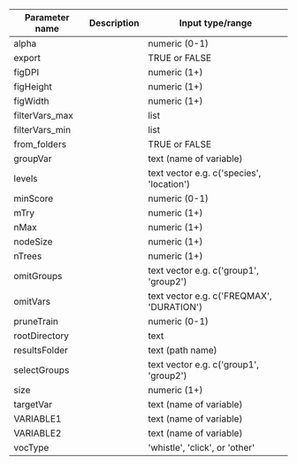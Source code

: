 | Parameter name | Description | Input type/range |
|---|---|---|
| alpha |  | numeric (0-1) |
| export |  | TRUE or FALSE |
| figDPI |  | numeric (1+) |
| figHeight |  | numeric (1+) |
| figWidth |  | numeric (1+) |
| filterVars_max | | list |
| filterVars_min | | list |
| from_folders |  | TRUE or FALSE |
| groupVar |  | text (name of variable) |
| levels |  | text vector e.g. c('species', 'location') |
| minScore |  | numeric (0-1) |
| mTry |  | numeric (1+) |
| nMax | | numeric (1+) |
| nodeSize |  | numeric (1+) |
| nTrees |  | numeric (1+) |
| omitGroups |  | text vector e.g. c('group1', 'group2') |
| omitVars |  | text vector e.g. c('FREQMAX', 'DURATION') |
| pruneTrain |  | numeric (0-1) |
| rootDirectory |  | text |
| resultsFolder |  | text (path name) |
| selectGroups |  | text vector e.g. c('group1', 'group2') |
| size |  | numeric (1+) |
| targetVar | | text (name of variable) |
| VARIABLE1 |  | text (name of variable) |
| VARIABLE2 |  | text (name of variable) |
| vocType | | 'whistle', 'click', or 'other' |
